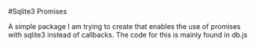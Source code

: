 #Sqlite3 Promises 

A simple package I am trying to create that enables the use of promises with sqlite3 instead of callbacks. The code for this is mainly found in db.js
